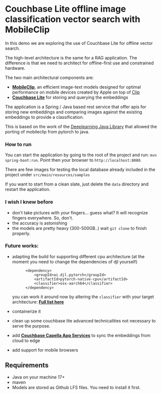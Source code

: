 # Couchbase Lite offline image classification vector search with MobileClip

In this demo we are exploring the use of Couchbase Lite for offline vector search.

The high-level architecture is the same for a RAG application. The difference is that we need to architect for offline-first use and constrained hardware.

The two main architectural components are: 

- [**MobileClip**](https://github.com/apple/ml-mobileclip), an efficient image-text models designed for optimal performance on mobile devices created by Apple on top of [Clip](https://github.com/openai/CLIP)
- [**Couchbase Lite**](https://www.couchbase.com/products/lite/) for storing and querying the embeddings 

The application is a Spring / Java based rest service that offer apis for storing new embeddings and comparing images against the existing embeddings to provide a classification.

This is based on the work of the [Deeplearning Java Library](https://djl.ai/) that allowed the porting of mobileclip from pytorch to java.

### How to run

You can start the application by going to the root of the project and run: ```mvn spring-boot:run```. Point then your browser to ```http://localhost:8080```.

There are few images for testing the local database already included in the project under `src/main/resources/samples`

If you want to start from a clean slate, just delete the `data` directory and restart the application.

### I wish I knew before

- don't take pictures with your fingers... guess what? It will recognize fingers everywhere. So, don't.
- the accuracy is astonishing
- the models are pretty heavy (300-500GB..) wait ```git clone``` to finish properly.

### Future works:

- adapting the build for supporting different cpu architecture (at the moment you need to change the dependencies of djl yourself)

  ```
        <dependency>
            <groupId>ai.djl.pytorch</groupId>
            <artifactId>pytorch-native-cpu</artifactId>
            <classifier>osx-aarch64</classifier>
        </dependency>
  ```

  you can work it around now by altering the ```classifier``` with your target architecture: [**Full list here**](https://djl.ai/engines/pytorch/pytorch-engine/#load-your-own-pytorch-native-library)
  
- containerize it
- clean up some couchbase lite advanced technicalities not necessary to serve the purpose.
- add [**Couchbase Capella App Services**](https://cloud.couchbase.com/) to sync the embeddings from cloud to edge
- add support for mobile browsers

## Requirements

- Java on your machine 17+
- maven
- Models are stored as Github LFS files. You need to install it first.


